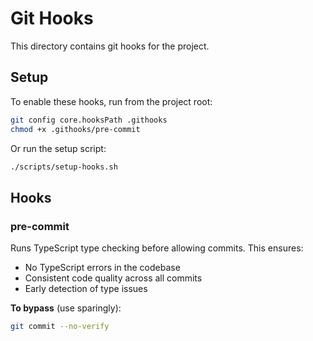 # Git Hooks

This directory contains git hooks for the project.

## Setup

To enable these hooks, run from the project root:

```bash
git config core.hooksPath .githooks
chmod +x .githooks/pre-commit
```

Or run the setup script:

```bash
./scripts/setup-hooks.sh
```

## Hooks

### pre-commit

Runs TypeScript type checking before allowing commits. This ensures:
- No TypeScript errors in the codebase
- Consistent code quality across all commits
- Early detection of type issues

**To bypass** (use sparingly):
```bash
git commit --no-verify
```
